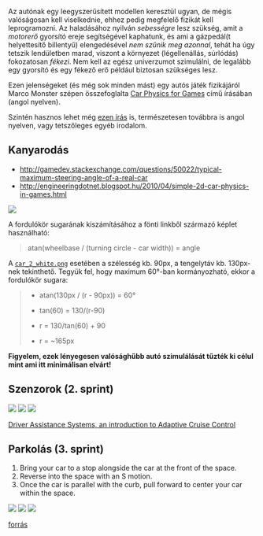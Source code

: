 Az autónak egy leegyszerűsített modellen keresztül ugyan, de mégis valóságosan kell viselkednie, ehhez pedig megfelelő fizikát kell leprogramozni. Az haladásához nyilván *sebességre* lesz szükség, amit a *motorerő* gyorsító ereje segítségével kaphatunk, és ami a gázpedál(t helyettesítő billentyű) elengedésével *nem szűnik meg azonnal*, tehát ha úgy tetszik lendületben marad, viszont a környezet (légellenállás, súrlódás) fokozatosan *fékezi*. Nem kell az egész univerzumot szimulálni, de legalább egy gyorsító és egy fékező erő például biztosan szükséges lesz.

Ezen jelenségeket (és még sok minden mást) egy autós játék fizikájáról Marco Monster szépen összefoglalta [Car Physics for Games](http://www.asawicki.info/Mirror/Car%20Physics%20for%20Games/Car%20Physics%20for%20Games.html) című írásában (angol nyelven).

Szintén hasznos lehet még [ezen írás](http://www.iforce2d.net/b2dtut/top-down-car) is, természetesen továbbra is angol nyelven, vagy tetszőleges egyéb irodalom.

## Kanyarodás 

* http://gamedev.stackexchange.com/questions/50022/typical-maximum-steering-angle-of-a-real-car
* http://engineeringdotnet.blogspot.hu/2010/04/simple-2d-car-physics-in-games.html

![](https://i.stack.imgur.com/DQsP9.png)

A fordulókör sugarának kiszámításához a fönti linkből származó képlet használható:

> atan(wheelbase / (turning circle - car width)) = angle

A [`car_2_white.png`](https://raw.githubusercontent.com/SzFMV2018-Osz/documentation/master/resources/car_2_white.png) esetében a szélesség kb. 90px, a tengelytáv kb. 130px-nek tekinthető. Tegyük fel, hogy maximum 60°-ban kormányozható, ekkor a fordulókör sugara:

> - atan(130px / (r - 90px)) = 60°
>
> - tan(60) = 130/(r-90)
> - r = 130/tan(60) + 90
> - r = ~165px

**Figyelem, ezek lényegesen valósághűbb autó szimulálását tűzték ki célul mint ami itt minimálisan elvárt!**


## Szenzorok (2. sprint)

![](https://raw.githubusercontent.com/SzFMV2018-Osz/documentation/master/camera.png)
![](https://raw.githubusercontent.com/SzFMV2018-Osz/documentation/master/radar.png)
![](https://raw.githubusercontent.com/SzFMV2018-Osz/documentation/master/ultrasonic.png)

[Driver Assistance Systems, an introduction to Adaptive Cruise Control](http://www.eetimes.com/document.asp?doc_id=1272754)

## Parkolás (3. sprint)

1. Bring your car to a stop alongside the car at the front of the space.
2. Reverse into the space with an S motion.
3. Once the car is parallel with the curb, pull forward to center your car within the space.

![](https://www.dmv.ca.gov/imageserver/dmv/images/dlhdbk/perfect1.jpg)
![](https://www.dmv.ca.gov/imageserver/dmv/images/dlhdbk/perfect2.jpg)
![](https://www.dmv.ca.gov/imageserver/dmv/images/dlhdbk/perfect3.jpg)

[forrás](https://www.dmv.ca.gov/portal/dmv/detail/pubs/hdbk/parking)
